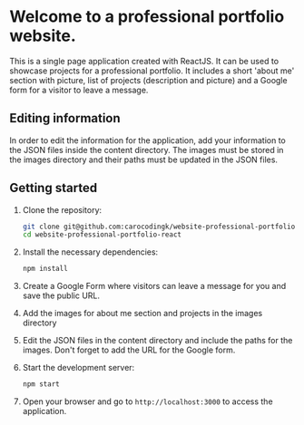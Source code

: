 # Welcome to a professional portfolio website. 

This is a single page application created with ReactJS. It can be used to showcase projects for a professional portfolio. It includes a short 'about me' section with picture, list of projects (description and picture) and a Google form for a visitor to leave a message. 

## Editing information
In order to edit the information for the application, add your information to the JSON files inside the content directory. The images must be stored in the images directory and their paths must be updated in the JSON files. 

## Getting started
1. Clone the repository:
   ```bash
   git clone git@github.com:carocodingk/website-professional-portfolio-react.git
   cd website-professional-portfolio-react
   ```

2. Install the necessary dependencies:

   ```bash
   npm install
   ```

3. Create a Google Form where visitors can leave a message for you and save the public URL.

4. Add the images for about me section and projects in the images directory

5. Edit the JSON files in the content directory and include the paths for the images. Don't forget to add the URL for the Google form.

6. Start the development server:

   ```bash
   npm start
   ```

7. Open your browser and go to `http://localhost:3000` to access the application.